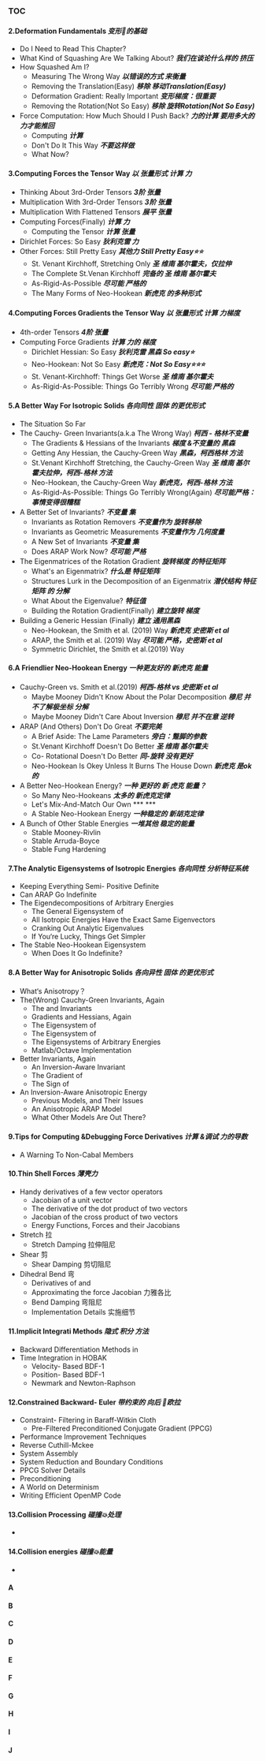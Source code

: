 ### TOC
#### **2**.Deformation Fundamentals ***变形🫠的基础***
  - Do I Need to Read This Chapter? 
  - What Kind of Squashing Are We Talking About? ***我们在谈论什么样的 挤压***
  - How Squashed Am I? 
    - Measuring The Wrong Way ***以错误的方式 来衡量***
    - Removing the Translation(Easy) ***移除 移动Translation(Easy)***
    - Deformation Gradient: Really Important ***变形梯度：很重要***
    - Removing the Rotation(Not So Easy) ***移除 旋转Rotation(Not So Easy)***
  - Force Computation: How Much Should I Push Back? ***力的计算 要用多大的力才能推回***
    - Computing ***计算***
    - Don't Do It This Way ***不要这样做***
    - What Now? 
#### **3**.Computing Forces the Tensor Way ***以 张量形式 计算 力***
  - Thinking About 3rd-Order Tensors ***3阶 张量***
  - Multiplication With 3rd-Order Tensors ***3阶 张量***
  - Multiplication With Flattened Tensors ***展平 张量***
  - Computing Forces(Finally) ***计算 力***
    - Computing the Tensor ***计算 张量***
  - Dirichlet Forces: So Easy ***狄利克雷 力***
  - Other Forces: Still Pretty Easy ***其他力 Still Pretty Easy⭐⭐***
    - St. Venant Kirchhoff, Stretching Only ***圣 维南 基尔霍夫，仅拉伸***
    - The Complete St.Venan Kirchhoff ***完备的 圣 维南 基尔霍夫***
    - As-Rigid-As-Possible ***尽可能 严格的***
    - The Many Forms of Neo-Hookean ***新虎克 的多种形式***
#### **4**.Computing Forces Gradients the Tensor Way ***以 张量形式 计算 力梯度***
  - 4th-order Tensors ***4阶 张量***
  - Computing Force Gradients ***计算 力的 梯度***
    - Dirichlet Hessian: So Easy ***狄利克雷 黑森 So easy⭐***
    - Neo-Hookean: Not So Easy ***新虎克：Not So Easy⭐⭐⭐***
    - St. Venant-Kirchhoff: Things Get Worse ***圣 维南 基尔霍夫***
    - As-Rigid-As-Possible: Things Go Terribly Wrong ***尽可能 严格的***
#### **5**.A Better Way For Isotropic Solids ***各向同性 固体 的更优形式***
  - The Situation So Far
  - The Cauchy- Green Invariants(a.k.a The Wrong Way) ***柯西 - 格林不变量***
    - The Gradients & Hessians of the Invariants ***梯度 &不变量的 黑森***
    - Getting Any Hessian, the Cauchy-Green Way ***黑森，柯西格林 方法***
    - St.Venant Kirchhoff Stretching, the Cauchy-Green Way ***圣 维南 基尔霍夫拉伸，柯西-格林 方法***
    - Neo-Hookean, the Cauchy-Green Way ***新虎克，柯西-格林 方法***
    - As-Rigid-As-Possible: Things Go Terribly Wrong(Again) ***尽可能严格：事情变得很糟糕***
  - A Better Set of Invariants? ***不变量 集***
    - Invariants as Rotation Removers ***不变量作为 旋转移除***
    - Invariants as Geometric Measurements ***不变量作为 几何度量***
    - A New Set of Invariants ***不变量 集***
    - Does ARAP Work Now? ***尽可能 严格***
  - The Eigenmatrices of the Rotation Gradient ***旋转梯度 的特征矩阵***
    - What's an Eigenmatrix? ***什么是 特征矩阵***
    - Structures Lurk in the Decomposition of an Eigenmatrix ***潜伏结构 特征矩阵 的 分解***
    - What About the Eigenvalue? ***特征值***
    - Building the Rotation Gradient(Finally) ***建立旋转 梯度***
  - Building a Generic Hessian (Finally) ***建立 通用黑森***
      - Neo-Hookean, the Smith et al. (2019) Way ***新虎克 史密斯 et al***
      - ARAP, the Smith et al. (2019) Way ***尽可能 严格，史密斯 et al***
      - Symmetric Dirichlet, the Smith et al.(2019) Way

  
#### **6**.A Friendlier Neo-Hookean Energy ***一种更友好的 新虎克 能量***
  - Cauchy-Green vs. Smith et al.(2019) ***柯西-格林 vs 史密斯 et al***
    - Maybe Mooney Didn't Know About the Polar Decomposition ***穆尼 并不了解极坐标 分解***
    - Maybe Mooney Didn't Care About Inversion ***穆尼 并不在意 逆转***
  - ARAP (And Others) Don't Do Great ***不要完美***
    - A Brief Aside: The Lame Parameters ***旁白：蹩脚的参数***
    - St.Venant Kirchhoff Doesn't Do Better ***圣 维南 基尔霍夫***
    - Co- Rotational Doesn't Do Better ***同-旋转 没有更好***
    - Neo-Hookean Is Okey Unless It Burns The House Down ***新虎克 是ok的***
  - A Better Neo-Hookean Energy? ***一种 更好的 新 虎克 能量？***
    - So Many Neo-Hookeans ***太多的 新虎克定律***
    - Let's Mix-And-Match Our Own *** ***
    - A Stable Neo-Hookean Energy ***一种稳定的 新胡克定律***
  - A Bunch of Other Stable Energies ***一堆其他 稳定的能量***
    - Stable Mooney-Rivlin
    - Stable Arruda-Boyce
    - Stable Fung Hardening
#### **7**.The Analytic Eigensystems of Isotropic Energies ***各向同性 分析特征系统***
  - Keeping Everything Semi- Positive Definite
  - Can ARAP Go Indefinite
  - The Eigendecompositions of Arbitrary Energies
    - The General Eigensystem of
    - All Isotropic Energies Have the Exact Same Eigenvectors
    - Cranking Out Analytic Eigenvalues
    - If You‘re Lucky, Things Get Simpler 
  - The Stable Neo-Hookean Eigensystem
    - When Does It Go Indefinite?

#### **8**.A Better Way for Anisotropic Solids ***各向异性 固体 的更优形式***
  - What‘s Anisotropy？
  - The(Wrong) Cauchy-Green Invariants, Again
    - The  and  Invariants
    - Gradients and Hessians, Again
    - The Eigensystem of
    - The Eigensystem of
    - The Eigensystems of Arbitrary Energies
    - Matlab/Octave Implementation
  - Better Invariants, Again
    - An Inversion-Aware Invariant
    - The Gradient of
    - The Sign of
  - An Inversion-Aware Anisotropic Energy
    - Previous Models, and Their Issues
    - An Anisotropic ARAP Model
    - What Other Models Are Out There?

#### **9**.Tips for Computing &Debugging Force Derivatives ***计算 &调试 力的导数***
  - A Warning To Non-Cabal Members


#### **10**.Thin Shell Forces ***薄壳力***
  - Handy derivatives of a few vector operators
    - Jacobian of a unit vector
    - The derivative of the dot product of two vectors
    - Jacobian of the cross product of two vectors
    - Energy Functions, Forces and their Jacobians  
  - Stretch 拉
    - Stretch Damping 拉伸阻尼
  - Shear 剪
    - Shear Damping 剪切阻尼
  - Dihedral Bend 弯
    - Derivatives of  and
    - Approximating the force Jacobian 力雅各比
    - Bend Damping 弯阻尼
    - Implementation Details 实施细节


#### **11**.Implicit Integrati Methods ***隐式 积分 方法***
  - Backward Differentiation Methods in
  - Time Integration in HOBAK
    - Velocity- Based BDF-1
    - Position- Based BDF-1
    - Newmark and Newton-Raphson


#### **12**.Constrained Backward- Euler ***带约束的 向后 🔄欧拉***
  - Constraint- Filtering in Baraff-Witkin Cloth
    - Pre-Filtered Preconditioned Conjugate Gradient (PPCG)
  - Performance Improvement Techniques
  - Reverse Cuthill-Mckee
  - System Assembly
  - System Reduction and Boundary Conditions
  - PPCG Solver Details
  - Preconditioning
  - A World on Determinism
  - Writing Efficient OpenMP Code


#### **13**.Collision Processing ***碰撞💥处理***
  -


#### **14**.Collision energies ***碰撞💥能量***
  -


#### A
#### B
#### C
#### D
#### E
#### F
#### G
#### H 
#### I
#### J
